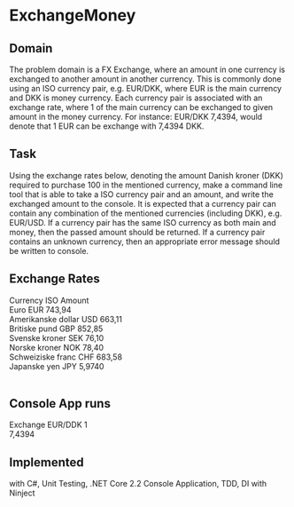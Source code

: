 # ExchangeMoney

## Domain
The problem domain is a FX Exchange, where an amount in one currency is exchanged to another amount in another currency. This is commonly done using an ISO currency pair, e.g. EUR/DKK, where EUR is the main currency and DKK is money currency. Each currency pair is associated with an exchange rate, where 1 of the main currency can be exchanged to given amount in the money currency. For instance: EUR/DKK 7,4394, would denote that 1 EUR can be exchange with 7,4394 DKK.

## Task
Using the exchange rates below, denoting the amount Danish kroner (DKK) required to purchase 100 in the mentioned currency,  make a command line tool that is able to take a ISO currency pair and an  amount, and write the exchanged amount to the console.
It is expected that a currency pair can contain any combination of the mentioned currencies (including DKK), e.g. EUR/USD. 
If a currency pair has the same ISO currency as both main and money, then the passed amount should be returned. 
If a currency pair contains an unknown currency, then an appropriate error message should be written to console.

## Exchange Rates
Currency	ISO	Amount<br/>
Euro	EUR	743,94<br/>
Amerikanske dollar	USD	663,11<br/>
Britiske pund	GBP	852,85<br/>
Svenske kroner	SEK	76,10<br/>
Norske kroner	NOK	78,40<br/>
Schweiziske franc	CHF	683,58<br/>
Japanske yen	JPY	5,9740<br/><br/>

## Console App runs
Exchange EUR/DDK 1<br/>
7,4394


## Implemented 
with C#, Unit Testing, .NET Core 2.2 Console Application, TDD, DI with Ninject
